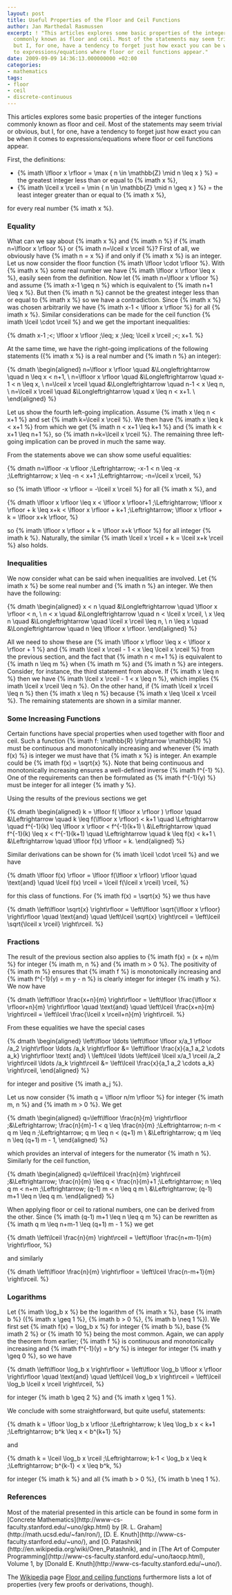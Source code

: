 ```yaml
---
layout: post
title: Useful Properties of the Floor and Ceil Functions
author: Jan Marthedal Rasmussen
excerpt: ! "This articles explores some basic properties of the integer functions
  commonly known as floor and ceil. Most of the statements may seem trivial or obvious,
  but I, for one, have a tendency to forget just how exact you can be when it comes
  to expressions/equations where floor or ceil functions appear."
date: 2009-09-09 14:36:13.000000000 +02:00
categories:
- mathematics
tags:
- floor
- ceil
- discrete-continuous
---
```

This articles explores some basic properties of the integer functions commonly known as floor and ceil. Most of the statements may seem trivial or obvious, but I, for one, have a tendency to forget just how exact you can be when it comes to expressions/equations where floor or ceil functions appear.

First, the definitions:

*   {% imath \lfloor x \rfloor = \max \{ n \in \mathbb{Z} \mid n \leq x \} %} = the greatest integer less than or equal to {% imath x %},
*   {% imath \lceil  x \rceil  = \min \{ n \in \mathbb{Z} \mid n \geq x \} %} = the least integer greater than or equal to {% imath x %},

for every real number {% imath x %}.

### Equality

What can we say about {% imath x %} and {% imath n %} if {% imath n=\lfloor x \rfloor %} or {% imath n=\lceil x \rceil %}? First of all, we obviously have {% imath n = x %} if and only if {% imath x %} is an integer. Let us now consider the floor function {% imath \lfloor \cdot \rfloor %}. With {% imath x %} some real number we have {% imath \lfloor x \rfloor \leq x %}, easily seen from the definition. Now let {% imath n=\lfloor x \rfloor %} and assume {% imath x-1 \geq n %} which is equivalent to {% imath n+1 \leq x %}. But then {% imath n %} cannot be the greatest integer less than or equal to {% imath x %} so we have a contradiction. Since {% imath x %} was chosen arbitrarily we have {% imath x-1 < \lfloor x \rfloor %} for all {% imath x %}. Similar considerations can be made for the ceil function {% imath \lceil \cdot \rceil %} and we get the important inequalities:

{% dmath x-1 \;<\; \lfloor x \rfloor \;\leq\; x \;\leq\; \lceil x \rceil \;<\; x+1. %}

At the same time, we have the right-going implications of the following statements ({% imath x %} is a real number and {% imath n %} an integer):

{% dmath \begin{aligned} n=\lfloor x \rfloor \quad &\Longleftrightarrow \quad n \leq x < n+1, \\ n=\lfloor x \rfloor \quad &\Longleftrightarrow \quad x-1 < n \leq x, \\ n=\lceil x \rceil   \quad &\Longleftrightarrow \quad n-1 < x \leq n, \\ n=\lceil x \rceil   \quad &\Longleftrightarrow \quad x \leq n < x+1. \\ \end{aligned} %}

Let us show the fourth left-going implication. Assume {% imath x \leq n < x+1 %} and set {% imath k=\lceil x \rceil %}. We then have {% imath x \leq k < x+1 %} from which we get {% imath n < x+1 \leq k+1 %} and {% imath k < x+1 \leq n+1 %}, so {% imath n=k=\lceil x \rceil %}. The remaining three left-going implication can be proved in much the same way.

From the statements above we can show some useful equalities:

{% dmath n=\lfloor -x \rfloor \;\Leftrightarrow\; -x-1 < n \leq -x \;\Leftrightarrow\; x \leq -n < x+1 \;\Leftrightarrow\; -n=\lceil x \rceil, %}

so {% imath \lfloor -x \rfloor = -\lceil x \rceil %} for all {% imath x %}, and

{% dmath \lfloor x \rfloor \leq x < \lfloor x \rfloor+1 \;\Leftrightarrow\; \lfloor x \rfloor + k \leq x+k < \lfloor x \rfloor + k+1 \;\Leftrightarrow\; \lfloor x \rfloor + k = \lfloor x+k \rfloor, %}

so {% imath \lfloor x \rfloor + k = \lfloor x+k \rfloor %} for all integer {% imath k %}. Naturally, the similar {% imath \lceil x \rceil + k = \lceil x+k \rceil %} also holds.

### Inequalities

We now consider what can be said when inequalities are involved. Let {% imath x %} be some real number and {% imath n %} an integer. We then have the following:

{% dmath \begin{aligned} x < n    \quad &\Longleftrightarrow \quad \lfloor x \rfloor < n, \\ n < x    \quad &\Longleftrightarrow \quad n < \lceil x \rceil, \\ x \leq n \quad &\Longleftrightarrow \quad \lceil x \rceil \leq n, \\ n \leq x \quad &\Longleftrightarrow \quad n \leq \lfloor x \rfloor. \end{aligned} %}

All we need to show these are {% imath \lfloor x \rfloor \leq x < \lfloor x \rfloor + 1 %} and {% imath \lceil x \rceil - 1 < x \leq \lceil x \rceil %} from the previous section, and the fact that {% imath n < m+1 %} is equivalent to {% imath n \leq m %} when {% imath m %} and {% imath n %} are integers. Consider, for instance, the third statement from above. If {% imath x \leq n %} then we have {% imath \lceil x \rceil - 1 < x \leq n %}, which implies {% imath \lceil x \rceil \leq n %}. On the other hand, if {% imath \lceil x \rceil \leq n %} then {% imath x \leq n %} because {% imath x \leq \lceil x \rceil %}. The remaining statements are shown in a similar manner.

### Some Increasing Functions

Certain functions have special properties when used together with floor and ceil. Such a function
{% imath f: \mathbb{R} \rightarrow \mathbb{R} %} must be continuous and monotonically increasing and whenever {% imath f(x) %} is integer we must have that {% imath x %} is integer. An example could be {% imath f(x) = \sqrt{x} %}. Note that being continuous and monotonically increasing ensures a well-defined inverse {% imath f^{-1} %}. One of the requirements can then be formulated as
{% imath f^{-1}(y) %} must be integer for all integer {% imath y %}.

Using the results of the previous sections we get

{% dmath \begin{aligned} k = \lfloor f( \lfloor x \rfloor ) \rfloor \quad &\Leftrightarrow \quad k \leq f(\lfloor x \rfloor) < k+1 \quad \Leftrightarrow \quad f^{-1}(k) \leq \lfloor x \rfloor < f^{-1}(k+1) \\ &\Leftrightarrow \quad f^{-1}(k) \leq x < f^{-1}(k+1) \quad \Leftrightarrow \quad k \leq f(x) < k+1 \\ &\Leftrightarrow \quad \lfloor f(x) \rfloor = k. \end{aligned} %}

Similar derivations can be shown for {% imath \lceil \cdot \rceil %} and we have

{% dmath \lfloor f(x) \rfloor = \lfloor f(\lfloor x \rfloor) \rfloor \quad \text{and} \quad \lceil f(x) \rceil = \lceil f(\lceil x \rceil) \rceil, %}

for this class of functions. For {% imath f(x) = \sqrt{x} %} we thus have

{% dmath \left\lfloor \sqrt{x} \right\rfloor = \left\lfloor \sqrt{\lfloor x \rfloor} \right\rfloor \quad \text{and} \quad \left\lceil \sqrt{x} \right\rceil = \left\lceil \sqrt{\lceil x \rceil} \right\rceil. %}

### Fractions

The result of the previous section also applies to {% imath f(x) = (x + n)/m %} for integer {% imath m, n %} and {% imath m > 0 %}. The positivity of {% imath m %} ensures that {% imath f %} is monotonically increasing and {% imath f^{-1}(y) = m y - n %} is clearly integer for integer {% imath y %}. We now have

{% dmath \left\lfloor \frac{x+n}{m} \right\rfloor = \left\lfloor \frac{\lfloor x \rfloor+n}{m} \right\rfloor \quad \text{and} \quad \left\lceil \frac{x+n}{m} \right\rceil = \left\lceil \frac{\lceil x \rceil+n}{m} \right\rceil. %}

From these equalities we have the special cases

{% dmath \begin{aligned} \left\lfloor \ldots \left\lfloor \lfloor x/a_1 \rfloor /a_2 \right\rfloor \ldots /a_k \right\rfloor &= \left\lfloor \frac{x}{a_1 a_2 \cdots a_k} \right\rfloor \text{ and} \\ \left\lceil \ldots \left\lceil \lceil x/a_1 \rceil /a_2 \right\rceil \ldots /a_k \right\rceil &= \left\lceil \frac{x}{a_1 a_2 \cdots a_k} \right\rceil, \end{aligned} %}

for integer and positive {% imath a_j %}.

Let us now consider {% imath q = \lfloor n/m \rfloor %} for integer {% imath m, n %} and {% imath m > 0 %}. We get

{% dmath \begin{aligned} q=\left\lfloor \frac{n}{m} \right\rfloor \;&\Leftrightarrow\; \frac{n}{m}-1 < q \leq \frac{n}{m} \;\Leftrightarrow\; n-m < q m \leq n \;\Leftrightarrow\; q m \leq n < (q+1) m \\ &\Leftrightarrow\; q m \leq n \leq (q+1) m - 1, \end{aligned} %}

which provides an interval of integers for the numerator {% imath n %}. Similarly for the ceil function,

{% dmath \begin{aligned} q=\left\lceil \frac{n}{m} \right\rceil \;&\Leftrightarrow\; \frac{n}{m} \leq q < \frac{n}{m}+1 \;\Leftrightarrow\; n \leq q m < n+m \;\Leftrightarrow\; (q-1) m < n \leq q m \\ &\Leftrightarrow\; (q-1) m+1 \leq n \leq q m. \end{aligned} %}

When applying floor or ceil to rational numbers, one can be derived from the other. Since {% imath (q-1) m+1 \leq n \leq q m %} can be rewritten as {% imath q m \leq n+m-1 \leq (q+1) m - 1 %} we get

{% dmath \left\lceil \frac{n}{m} \right\rceil = \left\lfloor \frac{n+m-1}{m} \right\rfloor, %}

and similarly

{% dmath \left\lfloor \frac{n}{m} \right\rfloor = \left\lceil \frac{n-m+1}{m} \right\rceil. %}

### Logarithms

Let {% imath \log_b x %} be the logarithm of {% imath x %}, base {% imath b %} ({% imath x \geq 1 %}, {% imath b > 0 %}, {% imath b \neq 1 %}). We first set {% imath f(x) = \log_b x %} for integer {% imath b %}, base {% imath 2 %} or {% imath 10 %} being the most common. Again, we can apply the theorem from earlier; {% imath f %} is continuous and monotonically increasing and {% imath f^{-1}(y) = b^y %} is integer for integer {% imath y \geq 0 %}, so we have

{% dmath \left\lfloor \log_b x \right\rfloor = \left\lfloor \log_b \lfloor x \rfloor \right\rfloor \quad \text{and} \quad \left\lceil \log_b x \right\rceil = \left\lceil \log_b \lceil x \rceil \right\rceil, %}

for integer {% imath b \geq 2 %} and {% imath x \geq 1 %}.

We conclude with some straightforward, but quite useful, statements:

{% dmath k = \lfloor \log_b x \rfloor \;\Leftrightarrow\; k \leq \log_b x < k+1 \;\Leftrightarrow\; b^k \leq x < b^{k+1} %}

and

{% dmath k = \lceil \log_b x \rceil \;\Leftrightarrow\; k-1 < \log_b x \leq k \;\Leftrightarrow\; b^{k-1} < x \leq b^k, %}

for integer {% imath k %} and all {% imath b > 0 %}, {% imath b \neq 1 %}.

### References

<div style="float:right"><a href="{% amazon concrete %}"><img src="{% bookcover concrete %}" alt=""></a></div>
<div style="float:right"><a href="{% amazon taocp1 %}"><img src="{% bookcover taocp1 %}" alt=""></a></div>
Most of the material presented in this article can be found in some form in [Concrete Mathematics](http://www-cs-faculty.stanford.edu/~uno/gkp.html) by [R. L. Graham](http://math.ucsd.edu/~fan/ron/), [D. E. Knuth](http://www-cs-faculty.stanford.edu/~uno/), and [O. Patashnik](http://en.wikipedia.org/wiki/Oren_Patashnik), and in [The Art of Computer Programming](http://www-cs-faculty.stanford.edu/~uno/taocp.html), Volume&nbsp;1, by [Donald E. Knuth](http://www-cs-faculty.stanford.edu/~uno/).

The [Wikipedia](http://www.wikipedia.org) page [Floor and ceiling functions](http://en.wikipedia.org/wiki/Floor_and_ceiling_functions) furthermore lists a lot of properties (very few proofs or derivations, though).
